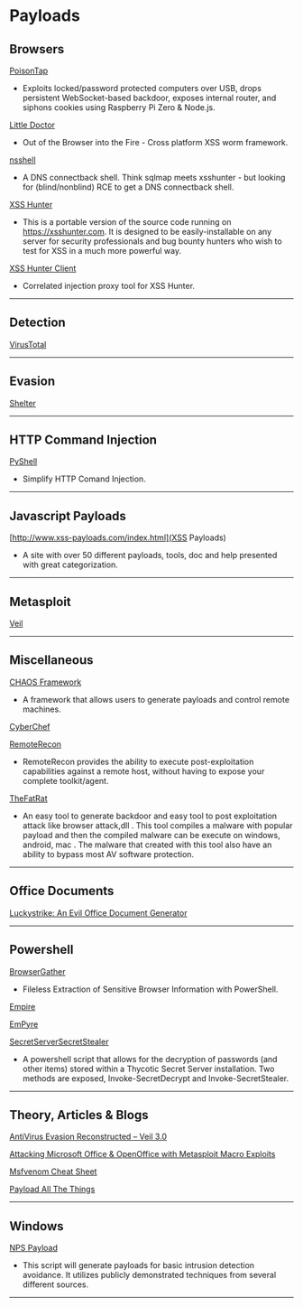 # Payloads

## Browsers

[PoisonTap](https://github.com/samyk/poisontap)

- Exploits locked/password protected computers over USB, drops persistent WebSocket-based backdoor, exposes internal router, and siphons cookies using Raspberry Pi Zero & Node.js.

[Little Doctor](https://github.com/moloch--/little-doctor)

- Out of the Browser into the Fire - Cross platform XSS worm framework.

[nsshell](https://github.com/TheRook/nsshell)

- A DNS connectback shell. Think sqlmap meets xsshunter - but looking for (blind/nonblind) RCE to get a DNS connectback shell.

[XSS Hunter](https://github.com/mandatoryprogrammer/xsshunter)

- This is a portable version of the source code running on https://xsshunter.com. It is designed to be easily-installable on any server for security professionals and bug bounty hunters who wish to test for XSS in a much more powerful way.

[XSS Hunter Client](https://github.com/mandatoryprogrammer/xsshunter_client)

- Correlated injection proxy tool for XSS Hunter.

---

## Detection

[VirusTotal](https://www.virustotal.com/)

---

## Evasion

[Shelter](https://www.shellterproject.com/)

---

## HTTP Command Injection

[PyShell](https://github.com/praetorian-inc/pyshell)

- Simplify HTTP Comand Injection.

---

## Javascript Payloads

[http://www.xss-payloads.com/index.html](XSS Payloads)

- A site with over 50 different payloads, tools, doc and help presented with great categorization.

---

## Metasploit

[Veil](https://github.com/Veil-Framework/Veil)

---

## Miscellaneous

[CHAOS Framework](https://github.com/tiagorlampert/CHAOS)

- A framework that allows users to generate payloads and control remote machines.

[CyberChef](https://gchq.github.io/CyberChef/)

[RemoteRecon](https://github.com/xorrior/RemoteRecon)

- RemoteRecon provides the ability to execute post-exploitation capabilities against a remote host, without having to expose your complete toolkit/agent.

[TheFatRat](https://github.com/Screetsec/TheFatRat)

- An easy tool to generate backdoor and easy tool to post exploitation attack like browser attack,dll . This tool compiles a malware with popular payload and then the compiled malware can be execute on windows, android, mac . The malware that created with this tool also have an ability to bypass most AV software protection.

---

## Office Documents

[Luckystrike: An Evil Office Document Generator](https://www.shellntel.com/blog/2016/9/13/luckystrike-a-database-backed-evil-macro-generator)

---

## Powershell

[BrowserGather](https://github.com/sekirkity/BrowserGather)

- Fileless Extraction of Sensitive Browser Information with PowerShell.

[Empire](https://www.powershellempire.com/)

[EmPyre](https://github.com/EmpireProject/EmPyre)

[SecretServerSecretStealer](https://github.com/denandz/SecretServerSecretStealer)

- A powershell script that allows for the decryption of passwords (and other items) stored within a Thycotic Secret Server installation. Two methods are exposed, Invoke-SecretDecrypt and Invoke-SecretStealer.

---

## Theory, Articles & Blogs

[AntiVirus Evasion Reconstructed – Veil 3.0](https://www.fireeye.com/blog/threat-research/2017/03/_antivirus_evasionr.html)

[Attacking Microsoft Office & OpenOffice with Metasploit Macro Exploits](https://community.rapid7.com/community/metasploit/blog/2017/02/22/attacking-microsoft-office-openoffice-with-metasploit-macro-exploits)

[Msfvenom Cheat Sheet](http://security-geek.in/2016/09/07/msfvenom-cheat-sheet/)

[Payload All The Things](https://github.com/swisskyrepo/PayloadsAllTheThings)

---

## Windows

[NPS Payload](https://github.com/trustedsec/nps_payload)

- This script will generate payloads for basic intrusion detection avoidance. It utilizes publicly demonstrated techniques from several different sources.

---
